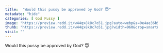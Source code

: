 ```yaml
---
title:  "Would this pussy be approved by God? 😇"
metadate: "hide"
categories: [ God Pussy ]
image: "https://preview.redd.it/w44qx8k8c7o51.jpg?auto=webp&s=0e4ae36b51769feba02959997639bc26d6112e9e"
thumb: "https://preview.redd.it/w44qx8k8c7o51.jpg?width=960&crop=smart&auto=webp&s=3e7fb9e9aa2cd8304a8f07fb0efcd7bdb610c8f5"
visit: ""
---
```

Would this pussy be approved by God? 😇
